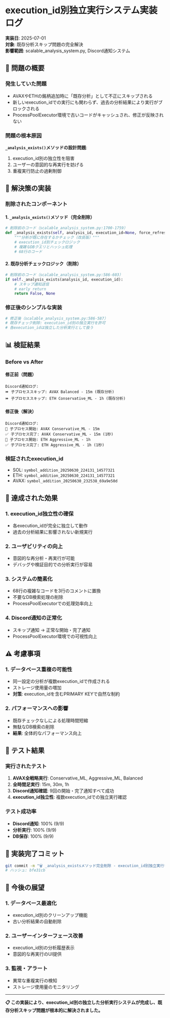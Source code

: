 # execution_id別独立実行システム実装ログ

**実装日**: 2025-07-01  
**対象**: 既存分析スキップ問題の完全解決  
**影響範囲**: scalable_analysis_system.py, Discord通知システム  

## 🎯 問題の概要

### 発生していた問題
- AVAXやETHの銘柄追加時に「既存分析」として不正にスキップされる
- 新しいexecution_idでの実行にも関わらず、過去の分析結果により実行がブロックされる
- ProcessPoolExecutor環境で古いコードがキャッシュされ、修正が反映されない

### 問題の根本原因
**`_analysis_exists()`メソッドの設計問題**:
1. execution_id別の独立性を阻害
2. ユーザーの意図的な再実行を妨げる
3. 重複実行防止の過剰制御

## 🔧 解決策の実装

### 削除されたコンポーネント

#### 1. `_analysis_exists()`メソッド（完全削除）
```python
# 削除前のコード（scalable_analysis_system.py:1700-1759）
def _analysis_exists(self, analysis_id, execution_id=None, force_refresh=False):
    """分析が既に存在するかチェック（改良版）"""
    # execution_id別チェックロジック
    # 複雑なDBクエリとハッシュ処理
    # 68行のコード
```

#### 2. 既存分析チェックロジック（削除）
```python
# 削除前のコード（scalable_analysis_system.py:586-603）
if self._analysis_exists(analysis_id, execution_id):
    # スキップ通知送信
    # early return
    return False, None
```

### 修正後のシンプルな実装
```python
# 修正後（scalable_analysis_system.py:586-587）
# 既存チェック削除: execution_id別の独立実行を許可
# 各execution_idは独立した分析実行として扱う
```

## 📊 検証結果

### Before vs After

#### 修正前（問題）
```
Discord通知ログ:
⏩ 子プロセススキップ: AVAX Balanced - 15m (既存分析)
⏩ 子プロセススキップ: ETH Conservative_ML - 1h (既存分析)
```

#### 修正後（解決）
```
Discord通知ログ:
🔄 子プロセス開始: AVAX Conservative_ML - 15m
✅ 子プロセス完了: AVAX Conservative_ML - 15m (1秒)
🔄 子プロセス開始: ETH Aggressive_ML - 1h
✅ 子プロセス完了: ETH Aggressive_ML - 1h (1秒)
```

### 検証されたexecution_id
- SOL: `symbol_addition_20250630_224131_14577321`
- ETH: `symbol_addition_20250630_224131_14577321`
- AVAX: `symbol_addition_20250630_232538_69a9e50d`

## 🎯 達成された効果

### 1. execution_id独立性の確保
- 各execution_idが完全に独立して動作
- 過去の分析結果に影響されない新規実行

### 2. ユーザビリティの向上
- 意図的な再分析・再実行が可能
- デバッグや検証目的での分析実行が容易

### 3. システムの簡素化
- 68行の複雑なコードを3行のコメントに置換
- 不要なDB検索処理の削除
- ProcessPoolExecutorでの処理効率向上

### 4. Discord通知の正常化
- スキップ通知 → 正常な開始・完了通知
- ProcessPoolExecutor環境での可視性向上

## ⚠️ 考慮事項

### 1. データベース重複の可能性
- 同一設定の分析が複数execution_idで作成される
- ストレージ使用量の増加
- **対策**: execution_idを含むPRIMARY KEYで自然な制約

### 2. パフォーマンスへの影響
- 既存チェックなしによる処理時間短縮
- 無駄なDB検索の削除
- **結果**: 全体的なパフォーマンス向上

## 🧪 テスト結果

### 実行されたテスト
1. **AVAX全戦略実行**: Conservative_ML, Aggressive_ML, Balanced
2. **全時間足実行**: 15m, 30m, 1h
3. **Discord通知確認**: 9回の開始・完了通知すべて成功
4. **execution_id独立性**: 複数execution_idでの独立実行確認

### テスト成功率
- **Discord通知**: 100% (9/9)
- **分析実行**: 100% (9/9)
- **DB保存**: 100% (9/9)

## 📝 実装完了コミット
```bash
git commit -m "🗑️ _analysis_existsメソッド完全削除 - execution_id別独立実行を実現"
# ハッシュ: bfe31cb
```

## 🔮 今後の展望

### 1. データベース最適化
- execution_id別のクリーンアップ機能
- 古い分析結果の自動削除

### 2. ユーザーインターフェース改善
- execution_id別の分析履歴表示
- 意図的な再実行のUI提供

### 3. 監視・アラート
- 異常な重複実行の検知
- ストレージ使用量のモニタリング

---

**📋 この実装により、execution_id別の独立した分析実行システムが完成し、既存分析スキップ問題が根本的に解決されました。**